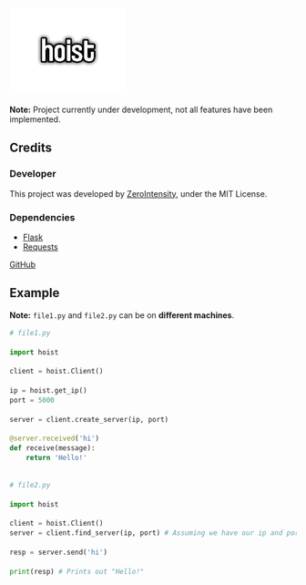 ![test](./hoist_text.png)


**Note:** Project currently under development, not all features have been implemented.
## Credits
### Developer
This project was developed by [ZeroIntensity](https://github.com/ZeroIntensity), under the MIT License.
### Dependencies
- [Flask](https://pypi.org/project/flask)
- [Requests](https://pypi.org/project/requests)

[GitHub](https://github.com/ZeroIntensity/hoist)

## Example
**Note:** `file1.py` and `file2.py` can be on **different machines**.
```py
# file1.py

import hoist

client = hoist.Client()

ip = hoist.get_ip()
port = 5000

server = client.create_server(ip, port)

@server.received('hi')
def receive(message):
    return 'Hello!'
    
```

```py
# file2.py

import hoist

client = hoist.Client()
server = client.find_server(ip, port) # Assuming we have our ip and port from above

resp = server.send('hi')

print(resp) # Prints out "Hello!"
```

